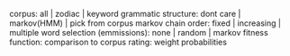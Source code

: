 corpus:							all                  | zodiac      | keyword
grammatic structure:			dont care            | markov(HMM) | pick from corpus
markov chain order:				fixed                | increasing  | multiple
word selection (emmissions):	none                 | random      | markov
fitness function:				comparison to corpus
rating:							weight probabilities
